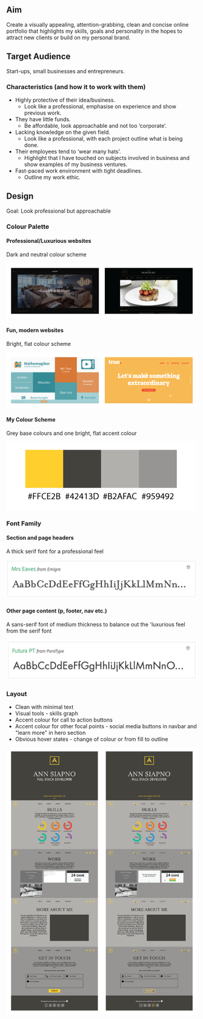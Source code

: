 ## Aim

Create a visually appealing, attention-grabbing, clean and concise online portfolio that highlights my skills, goals and personality in the hopes to attract new clients or build on my personal brand. 

## Target Audience

Start-ups, small businesses and entrepreneurs. 

### Characteristics (and how it to work with them)

* Highly protective of their idea/business.
    *  Look like a professional, emphasise on experience and show previous work.
* They have little funds.
    *  Be affordable, look approachable and not too ‘corporate’. 
* Lacking knowledge on the given field.
    * Look like a professional, with each project outline what is being done.
* Their employees tend to ‘wear many hats’.
    * Highlight that I have touched on subjects involved in business and show examples of my business ventures.
* Fast-paced work environment with tight deadlines.
    * Outline my work ethic.

## Design

Goal: Look professional but approachable

### Colour Palette

#### Professional/Luxurious websites

Dark and neutral colour scheme

![alt](sources/luxury-websites.png)

#### Fun, modern websites

Bright, flat colour scheme

![alt](sources/startup-websites.png)

#### My Colour Scheme

Grey base colours and one bright, flat accent colour

![alt](sources/colour-palette.png)

### Font Family

#### Section and page headers

A thick serif font for a professional feel

![alt](sources/mrs-eaves-font.png)

#### Other page content (p, footer, nav etc.)

A sans-serif font of medium thickness to balance out the 'luxurious feel from the serif font

![alt](sources/futura-font.png)

### Layout

* Clean with minimal text
* Visual tools - skills graph
* Accent colour for call to action buttons
* Accent colour for other focal points - social media buttons in navbar and "learn more" in hero section
* Obvious hover states - change of colour or from fill to outline

![alt](sources/mock-up-home.png)


